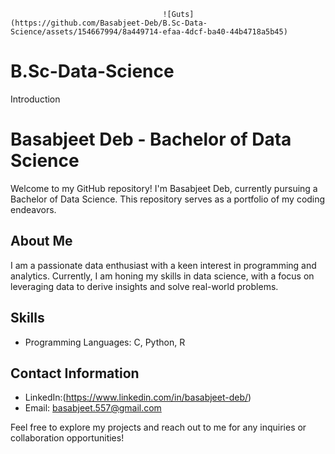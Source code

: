                                       ![Guts](https://github.com/Basabjeet-Deb/B.Sc-Data-Science/assets/154667994/8a449714-efaa-4dcf-ba40-44b4718a5b45)
# B.Sc-Data-Science

Introduction 
# Basabjeet Deb - Bachelor of Data Science

Welcome to my GitHub repository! I'm Basabjeet Deb, currently pursuing a Bachelor of Data Science. This repository serves as a portfolio of my coding endeavors.

## About Me

I am a passionate data enthusiast with a keen interest in programming and analytics. Currently, I am honing my skills in data science, with a focus on leveraging data to derive insights and solve real-world problems.

## Skills

- Programming Languages: C, Python, R

## Contact Information

- LinkedIn:(https://www.linkedin.com/in/basabjeet-deb/)
- Email: basabjeet.557@gmail.com

Feel free to explore my projects and reach out to me for any inquiries or collaboration opportunities!
